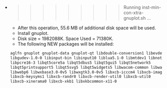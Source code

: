 * >>>>>>>>> Running inst-min-con-xtra-gnuplot.sh ...
  * After this operation, 55.6 MB of additional disk space will be used.
  * Install gnuplot.
  * Disk size = 1982088K. Space Used = 71380K.
  * The following NEW packages will be installed:
  ```bash
  aglfn gnuplot gnuplot-data gnuplot-qt libdouble-conversion1 libevdev2 libgd3
  libgudev-1.0-0 libinput-bin libinput10 liblua5.1-0 libmtdev1 libnotify4
  libpcre16-3 libqt5core5a libqt5dbus5 libqt5gui5 libqt5network5
  libqt5printsupport5 libqt5svg5 libqt5widgets5 libwacom-common libwacom2
  libwebp6 libwxbase3.0-0v5 libwxgtk3.0-0v5 libxcb-icccm4 libxcb-image0
  libxcb-keysyms1 libxcb-randr0 libxcb-render-util0 libxcb-util0
  libxcb-xinerama0 libxcb-xkb1 libxkbcommon-x11-0
  ```
